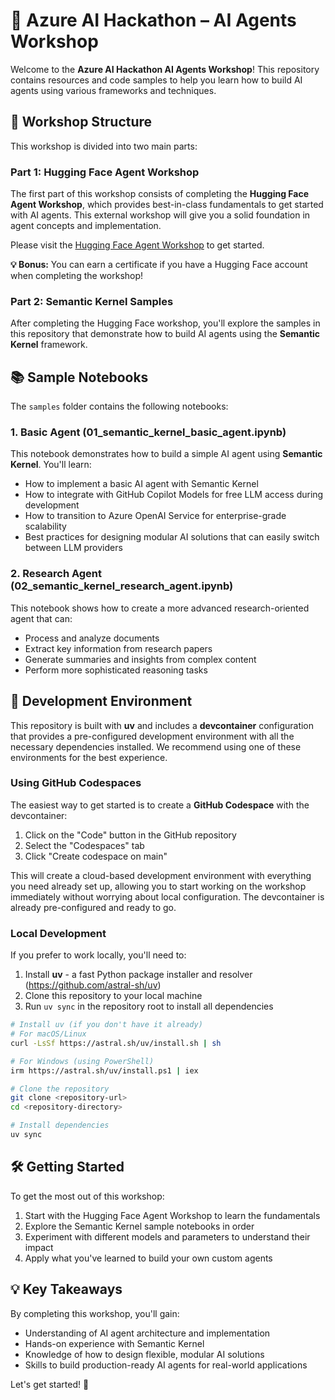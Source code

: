 # 🚀 Azure AI Hackathon – AI Agents Workshop

Welcome to the **Azure AI Hackathon AI Agents Workshop**! This repository contains resources and code samples to help you learn how to build AI agents using various frameworks and techniques.

## 🎯 **Workshop Structure**

This workshop is divided into two main parts:

### Part 1: Hugging Face Agent Workshop

The first part of this workshop consists of completing the **Hugging Face Agent Workshop**, which provides best-in-class fundamentals to get started with AI agents. This external workshop will give you a solid foundation in agent concepts and implementation.

Please visit the [Hugging Face Agent Workshop](https://huggingface.co/learn/agents-course) to get started.

**💡 Bonus:** You can earn a certificate if you have a Hugging Face account when completing the workshop!

### Part 2: Semantic Kernel Samples

After completing the Hugging Face workshop, you'll explore the samples in this repository that demonstrate how to build AI agents using the **Semantic Kernel** framework.

## 📚 **Sample Notebooks**

The `samples` folder contains the following notebooks:

### 1. Basic Agent (01_semantic_kernel_basic_agent.ipynb)

This notebook demonstrates how to build a simple AI agent using **Semantic Kernel**. You'll learn:

- How to implement a basic AI agent with Semantic Kernel
- How to integrate with GitHub Copilot Models for free LLM access during development
- How to transition to Azure OpenAI Service for enterprise-grade scalability
- Best practices for designing modular AI solutions that can easily switch between LLM providers

### 2. Research Agent (02_semantic_kernel_research_agent.ipynb)

This notebook shows how to create a more advanced research-oriented agent that can:

- Process and analyze documents
- Extract key information from research papers
- Generate summaries and insights from complex content
- Perform more sophisticated reasoning tasks

## 🐳 **Development Environment**

This repository is built with **uv** and includes a **devcontainer** configuration that provides a pre-configured development environment with all the necessary dependencies installed. We recommend using one of these environments for the best experience.

### Using GitHub Codespaces

The easiest way to get started is to create a **GitHub Codespace** with the devcontainer:

1. Click on the "Code" button in the GitHub repository
2. Select the "Codespaces" tab
3. Click "Create codespace on main"

This will create a cloud-based development environment with everything you need already set up, allowing you to start working on the workshop immediately without worrying about local configuration. The devcontainer is already pre-configured and ready to go.

### Local Development

If you prefer to work locally, you'll need to:

1. Install **uv** - a fast Python package installer and resolver (https://github.com/astral-sh/uv)
2. Clone this repository to your local machine
3. Run `uv sync` in the repository root to install all dependencies

```bash
# Install uv (if you don't have it already)
# For macOS/Linux
curl -LsSf https://astral.sh/uv/install.sh | sh

# For Windows (using PowerShell)
irm https://astral.sh/uv/install.ps1 | iex

# Clone the repository
git clone <repository-url>
cd <repository-directory>

# Install dependencies
uv sync
```

## 🛠️ **Getting Started**

To get the most out of this workshop:

1. Start with the Hugging Face Agent Workshop to learn the fundamentals
2. Explore the Semantic Kernel sample notebooks in order
3. Experiment with different models and parameters to understand their impact
4. Apply what you've learned to build your own custom agents

## 💡 **Key Takeaways**

By completing this workshop, you'll gain:

- Understanding of AI agent architecture and implementation
- Hands-on experience with Semantic Kernel
- Knowledge of how to design flexible, modular AI solutions
- Skills to build production-ready AI agents for real-world applications

Let's get started! 🚀
